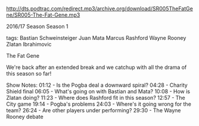 http://dts.podtrac.com/redirect.mp3/archive.org/download/SR005TheFatGene/SR005-The-Fat-Gene.mp3

2016/17 Season
Season 1

tags:
Bastian Schweinsteiger
 Juan Mata
 Marcus Rashford
 Wayne Rooney
 Zlatan Ibrahimovic
 

The Fat Gene

We're back after an extended break and we catchup with all the drama of this season so far!

Show Notes:
01:12 - Is the Pogba deal a downward spiral?
04:28 - Charity Shield final
06:05 - What's going on with Bastian and Mata?
10:08 - How is Zlatan doing?
11:23 - Where does Rashford fit in this season?
12:57 - The City game
19:14 - Pogba's problems
24:03 - Where's it going wrong for the team?
26:24 - Are other players under performing?
29:30 - The Wayne Rooney debate
